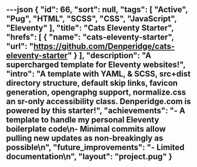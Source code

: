 ---json
{
  "id": 66,
  "sort": null,
  "tags": [
    "Active",
    "Pug",
    "HTML",
    "SCSS",
    "CSS",
    "JavaScript",
    "Eleventy"
  ],
  "title": "Cats Eleventy Starter",
  "hrefs": [
    {
      "name": "cats-eleventy-starter",
      "url": "https://github.com/Denperidge/cats-eleventy-starter"
    }
  ],
  "description": "A supercharged template for Eleventy websites!",
  "intro": "A template with YAML, & SCSS, src+dist directory structure, default skip links, favicon generation, opengraphg support, normalize.css an sr-only accessibility class. Denperidge.com is powered by this starter!",
  "achievements": "- A template to handle my personal Eleventy boilerplate code\n- Minimal commits allow pulling new updates as non-breakingly as possible\n",
  "future_improvements": "- Limited documentation\n",
  "layout": "project.pug"
}
---